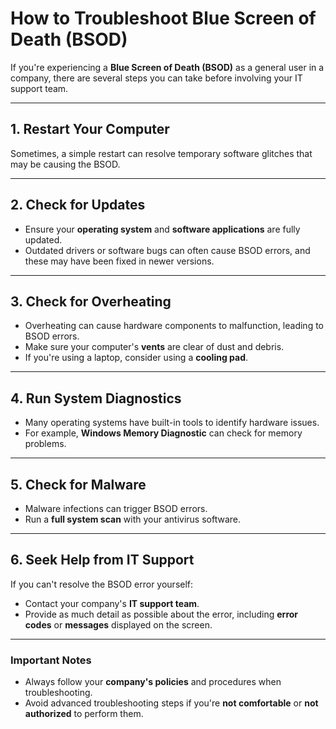 # How to Troubleshoot Blue Screen of Death (BSOD)If you're experiencing a **Blue Screen of Death (BSOD)** as a general user in a company, there are several steps you can take before involving your IT support team.---## 1. Restart Your ComputerSometimes, a simple restart can resolve temporary software glitches that may be causing the BSOD.---## 2. Check for Updates- Ensure your **operating system** and **software applications** are fully updated.- Outdated drivers or software bugs can often cause BSOD errors, and these may have been fixed in newer versions.---## 3. Check for Overheating- Overheating can cause hardware components to malfunction, leading to BSOD errors.- Make sure your computer's **vents** are clear of dust and debris.- If you're using a laptop, consider using a **cooling pad**.---## 4. Run System Diagnostics- Many operating systems have built-in tools to identify hardware issues.- For example, **Windows Memory Diagnostic** can check for memory problems.---## 5. Check for Malware- Malware infections can trigger BSOD errors.- Run a **full system scan** with your antivirus software.---## 6. Seek Help from IT SupportIf you can't resolve the BSOD error yourself:- Contact your company's **IT support team**.- Provide as much detail as possible about the error, including **error codes** or **messages** displayed on the screen.---### Important Notes- Always follow your **company's policies** and procedures when troubleshooting.- Avoid advanced troubleshooting steps if you're **not comfortable** or **not authorized** to perform them.